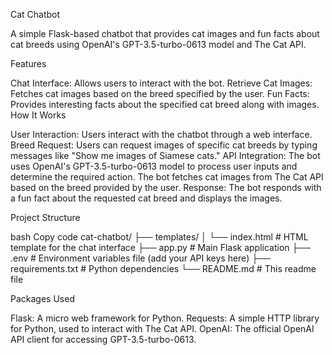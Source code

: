 Cat Chatbot

A simple Flask-based chatbot that provides cat images and fun facts about cat breeds using OpenAI's GPT-3.5-turbo-0613 model and The Cat API.

Features

Chat Interface: Allows users to interact with the bot.
Retrieve Cat Images: Fetches cat images based on the breed specified by the user.
Fun Facts: Provides interesting facts about the specified cat breed along with images.
How It Works

User Interaction: Users interact with the chatbot through a web interface.
Breed Request: Users can request images of specific cat breeds by typing messages like "Show me images of Siamese cats."
API Integration:
The bot uses OpenAI's GPT-3.5-turbo-0613 model to process user inputs and determine the required action.
The bot fetches cat images from The Cat API based on the breed provided by the user.
Response: The bot responds with a fun fact about the requested cat breed and displays the images.

Project Structure

bash
Copy code
cat-chatbot/
├── templates/
│   └── index.html  # HTML template for the chat interface
├── app.py          # Main Flask application
├── .env            # Environment variables file (add your API keys here)
├── requirements.txt # Python dependencies
└── README.md       # This readme file

Packages Used

Flask: A micro web framework for Python.
Requests: A simple HTTP library for Python, used to interact with The Cat API.
OpenAI: The official OpenAI API client for accessing GPT-3.5-turbo-0613.
